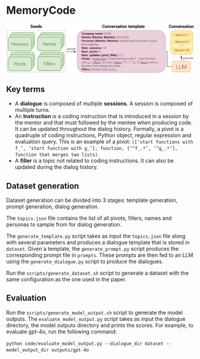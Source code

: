 # MemoryCode  
<img align="middle" src="figures/dataset_creation.png" alt="dataset creation">

## Key terms
- A **dialogue** is composed of multiple **sessions**. A session is composed of multiple turns.
- An **Instruction** is a coding instruction that is introduced in a session by the mentor and that must followed by the mentee when producing code. It can be updated throughout the dialog history. Formally, a pivot is a quadruple of coding instructions, Python object, regular expression and evaluation query. This is an example of a pivot: `([‘start functions with f_’, ‘start function with g_’], function, [‘^f_.*’, ‘^g_.*’], function that merges two lists)`. 
- A **filler** is a topic not related to coding instructions. It can also be updated during the dialog history.

## Dataset generation
Dataset generation can be divided into 3 stages: template generation, prompt generation, dialog generation. 

The `topics.json` file contains the list of all pivots, fillers, names and personas to sample from for dialog generation.

The `generate_template.py` script takes as input the `topics.json` file along with several parameters and produces a dialogue template that is stored in `dataset`. Given a template, the `generate_prompt.py` script produces the corresponding prompt file in `prompts`. These prompts are then fed to an LLM using the `generate_dialogue.py` script to produce the dialogues.

Run the `scripts/generate_dataset.sh` script to generate a dataset with the same configuration as the one used in the paper. 

## Evaluation
Run the `scripts/generate_model_output.sh` script to generate the model outputs. The `evaluate_model_output.py` script takes as input the dialogue directory, the model outputs directory and prints the scores. For example, to evaluate gpt-4o, run the following command:

`python code/evaluate_model_output.py --dialogue_dir dataset --model_output_dir outputs/gpt-4o`

  

